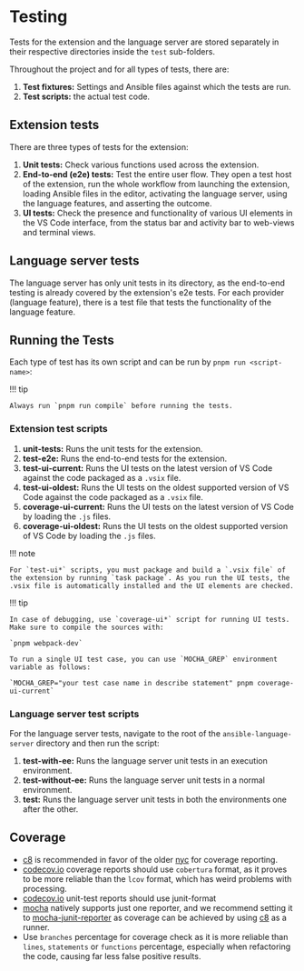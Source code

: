 # Testing

Tests for the extension and the language server are stored separately in their
respective directories inside the `test` sub-folders.

Throughout the project and for all types of tests, there are:

1. **Test fixtures:** Settings and Ansible files against which the tests are
   run.
2. **Test scripts:** the actual test code.

## Extension tests

There are three types of tests for the extension:

1. **Unit tests:** Check various functions used across the extension.
2. **End-to-end (e2e) tests:** Test the entire user flow. They open a test host
   of the extension, run the whole workflow from launching the extension,
   loading Ansible files in the editor, activating the language server, using
   the language features, and asserting the outcome.
3. **UI tests:** Check the presence and functionality of various UI elements in
   the VS Code interface, from the status bar and activity bar to web-views and
   terminal views.

## Language server tests

The language server has only unit tests in its directory, as the end-to-end
testing is already covered by the extension's e2e tests. For each provider
(language feature), there is a test file that tests the functionality of the
language feature.

## Running the Tests

Each type of test has its own script and can be run by `pnpm run <script-name>`:

!!! tip

    Always run `pnpm run compile` before running the tests.

### Extension test scripts

1. **unit-tests:** Runs the unit tests for the extension.
2. **test-e2e:** Runs the end-to-end tests for the extension.
3. **test-ui-current:** Runs the UI tests on the latest version of VS Code
   against the code packaged as a `.vsix` file.
4. **test-ui-oldest:** Runs the UI tests on the oldest supported version of VS
   Code against the code packaged as a `.vsix` file.
5. **coverage-ui-current:** Runs the UI tests on the latest version of VS Code
   by loading the `.js` files.
6. **coverage-ui-oldest:** Runs the UI tests on the oldest supported version of
   VS Code by loading the `.js` files.

!!! note

    For `test-ui*` scripts, you must package and build a `.vsix file` of the extension by running `task package`. As you run the UI tests, the .vsix file is automatically installed and the UI elements are checked.

!!! tip

    In case of debugging, use `coverage-ui*` script for running UI tests. Make sure to compile the sources with:

    `pnpm webpack-dev`

    To run a single UI test case, you can use `MOCHA_GREP` environment variable as follows:

    `MOCHA_GREP="your test case name in describe statement" pnpm coverage-ui-current`

### Language server test scripts

For the language server tests, navigate to the root of the
`ansible-language-server` directory and then run the script:

1. **test-with-ee:** Runs the language server unit tests in an execution
   environment.
2. **test-without-ee:** Runs the language server unit tests in a normal
   environment.
3. **test:** Runs the language server unit tests in both the environments one
   after the other.

## Coverage

- [c8] is recommended in favor of the older [nyc] for coverage reporting.
- [codecov.io] coverage reports should use `cobertura` format, as it proves to
  be more reliable than the `lcov` format, which has weird problems with
  processing.
- [codecov.io] unit-test reports should use junit-format
- [mocha] natively supports just one reporter, and we recommend setting it to
  [mocha-junit-reporter] as coverage can be achieved by using [c8] as a runner.
- Use `branches` percentage for coverage check as it is more reliable than
  `lines`, `statements` or `functions` percentage, especially when refactoring
  the code, causing far less false positive results.

[c8]: https://www.npmjs.com/package/c8
[nyc]: https://www.npmjs.com/package/nyc
[codecov.io]: https://codecov.io/
[mocha-junit-reporter]: https://www.npmjs.com/package/mocha-junit-reporter
[mocha]: https://mochajs.org/
